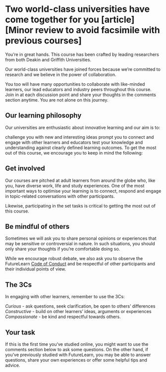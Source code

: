 # Two world-class universities have come together for you [article] [Minor review to avoid facsimile with previous courses]

You’re in great hands. This course has been crafted by leading researchers from both Deakin and Griffith Universities.

Our world-class universities have joined forces because we’re committed to research and we believe in the power of collaboration.

You too will have many opportunities to collaborate with like-minded learners, our lead educators and industry peers throughout this course. Join in at each discussion point and share your thoughts in the comments section anytime. You are not alone on this journey.

## Our learning philosophy
Our universities are enthusiastic about innovative learning and our aim is to:

challenge you with new and interesting ideas
prompt you to connect and engage with other learners and educators
test your knowledge and understanding against clearly defined learning outcomes.
To get the most out of this course, we encourage you to keep in mind the following:

## Get involved
Our courses are pitched at adult learners from around the globe who, like you, have diverse work, life and study experiences. One of the most important ways to optimise your learning is to connect, respond and engage in topic-related conversations with other participants.

Likewise, participating in the set tasks is critical to getting the most out of this course.

## Be mindful of others
Sometimes we will ask you to share personal opinions or experiences that may be sensitive or controversial in nature. In such situations, you should only share your thoughts if you’re comfortable doing so.

While we encourage robust debate, we also ask you to observe the FutureLearn [Code of Conduct](https://about.futurelearn.com/terms/code-of-conduct) and be respectful of other participants and their individual points of view.

## The 3Cs
In engaging with other learners, remember to use the 3Cs:

_Curious_ - ask questions, seek clarification, be open to others’ differences
_Constructive_ - build on other learners’ ideas, arguments or experiences
_Compassionate_ - be kind and respectful towards others.

## Your task

If this is the first time you’ve studied online, you might want to use the comments section below to ask some questions. On the other hand, if you’ve previously studied with FutureLearn, you may be able to answer questions, share your own experiences or offer some helpful tips and advice.
